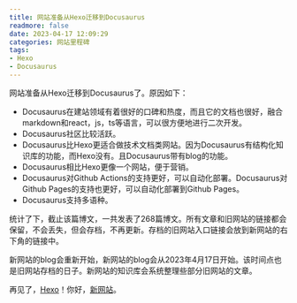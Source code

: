 ```yaml
---
title: 网站准备从Hexo迁移到Docusaurus
readmore: false
date: 2023-04-17 12:09:29
categories: 网站里程碑
tags:
- Hexo
- Docusaurus
---
```


网站准备从Hexo迁移到Docusaurus了。原因如下：
* Docusaurus在建站领域有着很好的口碑和热度，而且它的文档也很好，融合markdown和react，js，ts等语言，可以很方便地进行二次开发。
* Docusaurus社区比较活跃。
* Docusaurus比Hexo更适合做技术文档类网站。因为Docusaurus有结构化知识库的功能，而Hexo没有。且Docusaurus带有blog的功能。
* Docusaurus相比Hexo更像一个网站，便于营销。
* Docusaurus对Github Actions的支持更好，可以自动化部署。Docusaurus对Github Pages的支持也更好，可以自动化部署到Github Pages。
* Docusaurus支持多语种。

统计了下，截止该篇博文，一共发表了268篇博文。所有文章和旧网站的链接都会保留，不会丢失，但会存档，不再更新。存档的旧网站入口链接会放到新网站的右下角的链接中。

新网站的blog会重新开始，新网站的blog会从2023年4月17日开始。该时间点也是旧网站存档的日子。新网站的知识库会系统整理些部分旧网站的文章。

再见了，[Hexo](https://www.backendcloud.cn/2023/04/17/Hexo2Docusaurus/)！你好，[新网站](https://www.backendcloud.cn)。